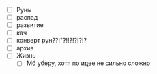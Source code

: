 - [ ] Руны
- [ ] распад
- [ ] развитие
- [ ] кач
- [ ] конверт рун??!"?!!?!?!?!?
- [ ] архив
- [ ] Жизнь
	- [ ] Мб уберу, хотя по идее не сильно сложно